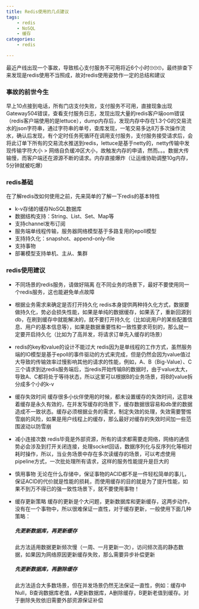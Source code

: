 ```yaml
---
title: Redis使用的几点建议
tags: 
    - redis
    - NoSQL
    - 缓存
categories:
    - redis

---
```


最近产线出现一个事故，导致核心支付服务不可用将近6个小时🙄️🙄️🙄️，最终排查下来发现是redis使用不当照成，故对redis使用姿势作一定的总结和建议

### 事故的前世今生

早上10点接到电话，所有门店支付失败，支付服务不可用，直接现象出现Gateway504错误，查看支付服务日志，发现出现大量的redis客户端oom错误（redis客户端使用的是lettuce），dump内存后，发现内存中存在1.3个G的交易流水的json字符串，通过字符串的单号，查库发现，一笔交易多达8万多次操作流水，确认后发现，有个定时任务死循环在调用支付服务，支付服务接受请求后，会将此订单下所有的交易流水推送到redis，lettuce是基于netty的，netty传输中发现传输字符大小 > 网络自负缓冲区大小，故触发内存的申请，然而。。。数据大传输慢，而客户端还在源源不断的请求。内存直接爆炸（让运维协助调整10g内存，5分钟就被吃爆）

### redis基础

在了解redis改如何使用之前，先来简单的了解一下redis的基本特性

* k-v存储的缓存NoSQL数据库
* 数据结构支持：String、List、Set、Map等
* 支持channel发布订阅
* 服务端单线程传输，服务器网络模型基于多路复用的epoll模型
* 支持持久化：snapshot、append-only-file
* 支持事物
* 部署模型支持单机、主从、集群

### redis使用建议

* 不同场景的redis服务，请做好隔离
  在不同业务的场景下，最好不要使用同一个redis服务，这也能避免单点故障

* 根据业务需求来确定是否打开持久化
  redis本身提供两种持久化方式，数据要做持久化，势必会损失性能，如果是单纯的数据缓存，如果丢了，重新回源到db，在刷到缓存中就能解决的，就不要打开持久化（比如说用户的某些配置信息、用户的基本信息等），如果是数据重要性和一致性要求苛刻的，那么就一定要开启持久化（比如为了高并发，将请求订单先入缓存的场景）

* redis的key和value的设计不能过大
  redis因为是单线程的工作方式，虽然服务端的IO模型是基于epoll的事件驱动的方式来完成，但是仍然会因为value值过大导致的传输效率过慢影响其他的请求的性能，例如，A、B（Big-Value）、C三个请求到达redis服务端后，当redis开始传输B的数据时，由于value太大，导致A、C都将处于等待状态，所以这里可以根据B的业务场景，将B的value拆分成多个小的k-v

* 缓存失效时间
  缓存很多小伙伴使用的时候，都未设置缓存的失效时间，这意味着缓存是永久有效的，在并发写缓存的场景下，缓存数据很容易和db里的数据造成不一致状态。缓存必须根据业务的需求，制定失效的处理，失效需要警惕雪崩的风险，如果是用户线程上的缓存，那么最好对缓存的失效时间加一些范围波动以防雪崩

* 减小连接次数
  redis毕竟是外部资源，所有的请求都需要走网络，网络的通信势必会涉及到打开关闭连接，处理socket回话，数据序列化与反序列化等相对耗时操作，所以，当业务场景中存在多次读缓存的场景，可以考虑使用pipeline方式，一次批处理所有请求，这样的服务性能提升是巨大的

* 慎用事物
  无论在什么存储中，保证事物的ACID都不是一件轻松简单的事儿，保证ACID的代价就是性能的损耗，而使用缓存的目的就是为了提升性能，如果不到万不得已的强一致性场景下，就不要使用事物！

* 缓存更新策略
  缓存的更新是个大问题，更新数据库和更新缓存，这两步动作，没有在一个事物中，所以很难保证一直性，对于缓存更新，一般使用下面几种策略：

  ##### 先更新数据库，再更新缓存

  此方法适用数据更新频次慢（一周、一月更新一次），访问频次高的静态数据，如果因为网络原因更新缓存失败，那么需要异步补偿更新

  ##### 先更新数据库，再删除缓存

  此方法适合大多数场景，但在并发场景仍然无法保证一直性，例如：缓存中Null，B查询数据库老值，A更新数据库，A删除缓存，B更新老值到缓存。对于删除失败依旧需要外部资源保证补偿